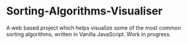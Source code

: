 # Sorting-Algorithms-Visualiser
A web based project which helps visualize some of the most common sorting algorithms, written in Vanilla JavaScript.
Work in progress.
